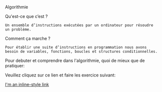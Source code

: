 Algorithmie

Qu'est-ce que c’est ?

    Un ensemble d’instructions exécutées par un ordinateur pour résoudre un problème.

Comment ça marche ?

    Pour établir une suite d’instructions en programmation nous avons besoin de variables, fonctions, boucles et structures conditionnelles.

Pour debuter et comprendre dans l'algorithmie, quoi de mieux que de pratiquer:

Veuillez cliquez sur ce lien et faire les exercice suivant:

   [I'm an inline-style link](https://www.kwyk.fr/algorithme/sommaire/)
